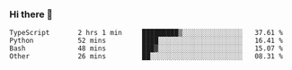 ### Hi there 👋

<!--START_SECTION:waka-->

```text
TypeScript       2 hrs 1 min     █████████▒░░░░░░░░░░░░░░░   37.61 %
Python           52 mins         ████░░░░░░░░░░░░░░░░░░░░░   16.41 %
Bash             48 mins         ███▓░░░░░░░░░░░░░░░░░░░░░   15.07 %
Other            26 mins         ██░░░░░░░░░░░░░░░░░░░░░░░   08.31 %
```

<!--END_SECTION:waka-->

<!--
**arlenxuzj/arlenxuzj** is a ✨ _special_ ✨ repository because its `README.md` (this file) appears on your GitHub profile.

Here are some ideas to get you started:

- 🔭 I’m currently working on ...
- 🌱 I’m currently learning ...
- 👯 I’m looking to collaborate on ...
- 🤔 I’m looking for help with ...
- 💬 Ask me about ...
- 📫 How to reach me: ...
- 😄 Pronouns: ...
- ⚡ Fun fact: ...
-->

